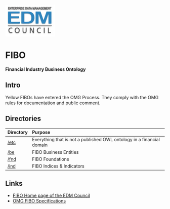 ![EDM Council Logo](etc/image/edmc-logo.jpg)
# FIBO
__Financial Industry Business Ontology__

## Intro

Yellow FIBOs have entered the OMG Process. They comply with the OMG rules for documentation and public comment.

## Directories

Directory     | Purpose
:------------ |:-------
[/etc](./etc) | Everything that is not a published OWL ontology in a financial domain
[/be](./be)   | FIBO Business Entities
[/fnd](./fnd) | FIBO Foundations
[/ind](./ind) | FIBO Indices & Indicators

## Links

- [FIBO Home page of the EDM Council](http://www.edmcouncil.org/financialbusiness)
- [OMG FIBO Specifications](http://www.omg.org/spec/EDMC-FIBO/)



